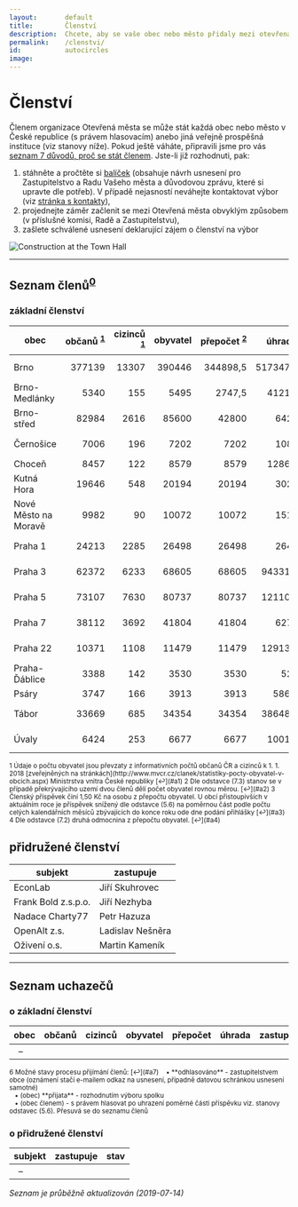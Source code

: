```yaml
---
layout:       default
title:        Členství
description:  Chcete, aby se vaše obec nebo město přidaly mezi otevřená města?
permalink:    /clenstvi/
id:           autocircles
image:
---
```


# Členství
Členem organizace Otevřená města se může stát každá obec nebo město v České republice (s právem hlasovacím) anebo jiná veřejně prospěšná instituce (viz stanovy níže). Pokud ještě váháte, připravili jsme pro vás [seznam 7 důvodů, proč se stát členem](/clenstvi/motivace/). Jste-li již rozhodnuti, pak:

1. stáhněte a pročtěte si [balíček](/balicek/) (obsahuje návrh usnesení pro Zastupitelstvo a Radu Vašeho města a důvodovou zprávu, které si upravte dle potřeb). V případě nejasností neváhejte kontaktovat výbor (viz [stránka s kontakty](/kontakty/)),
2. projednejte záměr začlenit se mezi Otevřená města obvyklým způsobem (v příslušné komisi, Radě a Zastupitelstvu),
3. zašlete schválené usnesení deklarující zájem o členství na výbor

![Construction at the Town Hall](/media/thumbnails/construction.jpg)

----

## <span id="Seznam_členů">Seznam členů</span><sup id="a0">[0](#f0)</sup>

### základní členství

obec | občanů&nbsp;<sup id="a1">[1](#f1)</sup> | cizinců &nbsp;<sup id="a1">[1](#f1)</sup> | obyvatel | přepočet&nbsp;<sup id="a2">[2](#f2)</sup> | úhrada&nbsp;<sup id="a3">[3](#f3)</sup> | zastupuje | hlasů&nbsp;<sup id="a4">[4](#f4)</sup> | členství
--- | ---:| ---:| ---:| ---:| ---:| --- | ---:| ---
Brno | 377139 | 13307 | 390446 | 344898,5 | 517347,75 | Ondřej Kotas | 625 | zakládající
Brno-Medlánky | 5340 | 155 | 5495 | 2747,5 | 4121,25 | Kateřina Žůrková | 74 | 2016-07
Brno-střed | 82984 | 2616 | 85600 | 42800 | 64200 | Patrik Doležal | 293 | zakládající
Černošice | 7006 | 196 | 7202 | 7202 | 10803 | Tomáš Kratochvíl | 85 | zakládající
Choceň | 8457 | 122 | 8579 | 8579 | 12868,5 | Jiří Pírko | 93 | 2019-01
Kutná Hora | 19646 | 548 | 20194 | 20194 | 30291 | Lukáš Jelínek | 142 | 2016-06
Nové Město na Moravě | 9982 | 90 | 10072 | 10072 | 15108 | Michal Šmarda | 100 | zakládající
Praha 1  | 24213 | 2285 | 26498 | 26498 | 26498 | Petr Kučera | 163 | 2019-05
Praha 3 | 62372 | 6233 | 68605 | 68605 | 94331,88 | Štěpán Štrébl | 262 | 2019-02
Praha 5 | 73107 | 7630 | 80737 | 80737 | 121105,5 | Radomír Palovský | 284 | zakládající
Praha 7 | 38112 | 3692 | 41804 | 41804 | 62706 | Ondřej Profant | 204 | 2016-06
Praha 22 | 10371 | 1108 | 11479 | 11479 | 12913,88 | Ing, Ivo Krátký | 107 | 2019-04
Praha-Ďáblice | 3388 | 142 | 3530 | 3530 | 5295 | Ing, Jan Hrdlička | 59 | 2016-07
Psáry | 3747 | 166 | 3913 | 3913 | 5869,5 | Vít Olmr | 63 | zakládající
Tábor | 33669 | 685 | 34354 | 34354 | 38648,25 | Václav Klecanda | 185 | 2019-04
Úvaly | 6424 | 253 | 6677 | 6677 | 10015,5 | Petr Borecký | 82 | 2016-08

<sup>
<span id="f1">1</span> Údaje o počtu obyvatel jsou převzaty z informativních počtů občanů ČR a cizinců k 1. 1. 2018 [zveřejněných na stránkách](http://www.mvcr.cz/clanek/statistiky-pocty-obyvatel-v-obcich.aspx) Ministrstva vnitra České republiky [↩](#a1)   
<span id="f2">2</span> Dle odstavce (7.3) stanov se v případě překrývajícího uzemí dvou členů dělí počet obyvatel rovnou měrou. [↩](#a2)   
<span id="f3">3</span> Členský příspěvek činí 1,50 Kč na osobu z přepočtu obyvatel. U obcí přistoupivších v aktuálním roce je příspěvek snížený dle odstavce (5.6) na poměrnou část podle počtu celých kalendářních měsíců zbývajících do konce roku ode dne podání přihlášky [↩](#a3)  
<span id="f4">4</span> Dle odstavce (7.2) druhá odmocnina z přepočtu obyvatel. [↩](#a4)  
</sup>

## přidružené členství

subjekt | zastupuje
--- | ---
EconLab | Jiří Skuhrovec
Frank Bold z.s.p.o. | Jiří Nezhyba
Nadace Charty77 | Petr Hazuza
OpenAlt z.s. | Ladislav Nešněra
Oživení o.s. | Martin Kameník

----

## <span id="Seznam_uchazečů">Seznam uchazečů</span>

### o základní členství

obec | občanů | cizinců | obyvatel | přepočet | úhrada | zastupuje | hlasů | stav&nbsp;<sup id="a6">[6](#f7)</sup>
--- | ---:| ---:| ---:| ---:| ---:| --- | ---:| ---
&nbsp;&nbsp;&ndash; |  |  |  |  |  |  |  |

<sup>
<span id="f6">6</span> Možné stavy procesu přijímání členů: [↩](#a7)  
&nbsp;&nbsp;&nbsp;&bull; **odhlasováno** - zastupitelstvem obce  (oznámení stačí e-mailem odkaz na usnesení, případně datovou schránkou usnesení samotné)<br>
&nbsp;&nbsp;&nbsp;&bull; (obec) **přijata** - rozhodnutím výboru spolku<br>
&nbsp;&nbsp;&nbsp;&bull; (obec členem) - s právem hlasovat po uhrazení poměrné části příspěvku viz. stanovy odstavec (5.6). Přesuvá se do seznamu členů  
</sup>

### o přidružené členství

subjekt | zastupuje | stav
--- | --- | ---
&nbsp;&nbsp;&ndash; | |

<!--
&nbsp;&nbsp;&ndash; |  |
-->
*Seznam je průběžně aktualizován (2019-07-14)*
